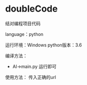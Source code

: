 # doubleCode
结对编程项目代码

language：python

运行环境：Windows  python版本：3.6

编译方法：
- AI->main.py 运行即可

使用方法：
传入正确的url

